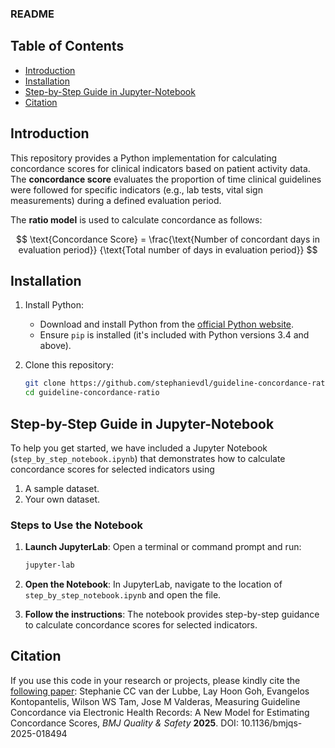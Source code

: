 ### README
## Table of Contents
- [Introduction](#introduction)
- [Installation](#installation)
- [Step-by-Step Guide in Jupyter-Notebook](#step-by-step-guide-in-jupyter-notebook)
- [Citation](#citation)

## Introduction 
This repository provides a Python implementation for calculating concordance scores for clinical indicators based on 
patient activity data. The **concordance score** evaluates the proportion of time clinical guidelines were followed for 
specific indicators (e.g., lab tests, vital sign measurements) during a defined evaluation period.

The **ratio model** is used to calculate concordance as follows:

$$ 
\text{Concordance Score} = \frac{\text{Number of concordant days in evaluation period}} {\text{Total number of days in evaluation period}}
$$


## Installation
1. Install Python:
   - Download and install Python from the [official Python website](https://www.python.org/).
   - Ensure `pip` is installed (it's included with Python versions 3.4 and above).

2. Clone this repository:
   ```bash
   git clone https://github.com/stephanievdl/guideline-concordance-ratio
   cd guideline-concordance-ratio
   ```


## Step-by-Step Guide in Jupyter-Notebook
To help you get started, we have included a Jupyter Notebook (`step_by_step_notebook.ipynb`) that demonstrates how to 
calculate concordance scores for selected indicators using 
1) A sample dataset. 
2) Your own dataset.

### Steps to Use the Notebook
1. **Launch JupyterLab**:
   Open a terminal or command prompt and run:
   ```bash
   jupyter-lab
   ```

2. **Open the Notebook**: 
   In JupyterLab, navigate to the location of `step_by_step_notebook.ipynb` and open the file.

3. **Follow the instructions**:
   The notebook provides step-by-step guidance to calculate concordance scores for selected indicators.


## Citation
If you use this code in your research or projects, please kindly cite the [following paper]([https://](https://qualitysafety.bmj.com/content/early/2025/03/22/bmjqs-2025-018494)):
Stephanie CC van der Lubbe, Lay Hoon Goh, Evangelos Kontopantelis, Wilson WS Tam, Jose M Valderas,
Measuring Guideline Concordance via Electronic Health Records: A New Model for Estimating Concordance Scores, 
*BMJ Quality & Safety* **2025**. DOI: 10.1136/bmjqs-2025-018494

